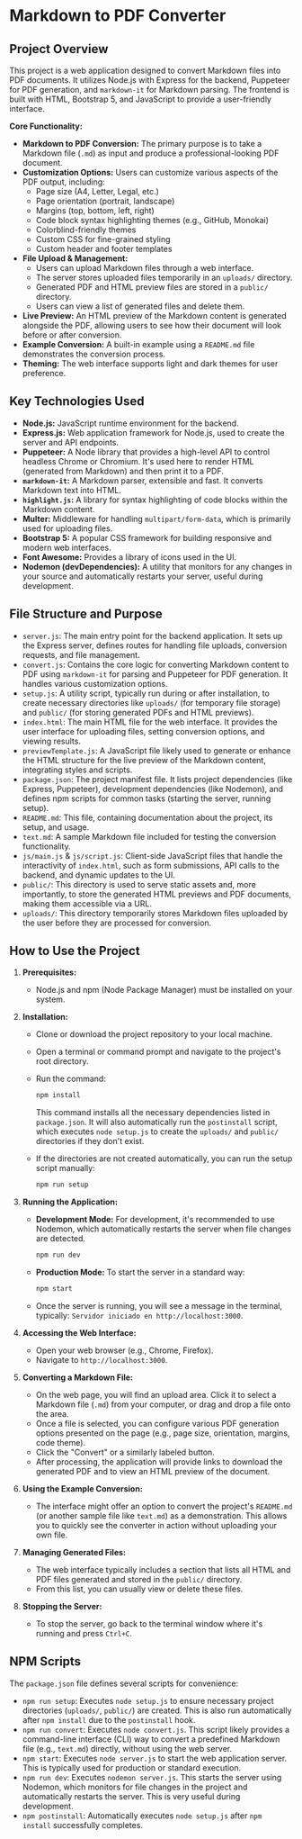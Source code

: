 # Markdown to PDF Converter

## Project Overview

This project is a web application designed to convert Markdown files into PDF documents. It utilizes Node.js with Express for the backend, Puppeteer for PDF generation, and `markdown-it` for Markdown parsing. The frontend is built with HTML, Bootstrap 5, and JavaScript to provide a user-friendly interface.

**Core Functionality:**

* **Markdown to PDF Conversion:** The primary purpose is to take a Markdown file (`.md`) as input and produce a professional-looking PDF document.
* **Customization Options:** Users can customize various aspects of the PDF output, including:
  * Page size (A4, Letter, Legal, etc.)
  * Page orientation (portrait, landscape)
  * Margins (top, bottom, left, right)
  * Code block syntax highlighting themes (e.g., GitHub, Monokai)
  * Colorblind-friendly themes
  * Custom CSS for fine-grained styling
  * Custom header and footer templates
* **File Upload & Management:**
  * Users can upload Markdown files through a web interface.
  * The server stores uploaded files temporarily in an `uploads/` directory.
  * Generated PDF and HTML preview files are stored in a `public/` directory.
  * Users can view a list of generated files and delete them.
* **Live Preview:** An HTML preview of the Markdown content is generated alongside the PDF, allowing users to see how their document will look before or after conversion.
* **Example Conversion:** A built-in example using a `README.md` file demonstrates the conversion process.
* **Theming:** The web interface supports light and dark themes for user preference.

## Key Technologies Used

* **Node.js:** JavaScript runtime environment for the backend.
* **Express.js:** Web application framework for Node.js, used to create the server and API endpoints.
* **Puppeteer:** A Node library that provides a high-level API to control headless Chrome or Chromium. It's used here to render HTML (generated from Markdown) and then print it to a PDF.
* **`markdown-it`:** A Markdown parser, extensible and fast. It converts Markdown text into HTML.
* **`highlight.js`:** A library for syntax highlighting of code blocks within the Markdown content.
* **Multer:** Middleware for handling `multipart/form-data`, which is primarily used for uploading files.
* **Bootstrap 5:** A popular CSS framework for building responsive and modern web interfaces.
* **Font Awesome:** Provides a library of icons used in the UI.
* **Nodemon (devDependencies):** A utility that monitors for any changes in your source and automatically restarts your server, useful during development.

## File Structure and Purpose

* `server.js`: The main entry point for the backend application. It sets up the Express server, defines routes for handling file uploads, conversion requests, and file management.
* `convert.js`: Contains the core logic for converting Markdown content to PDF using `markdown-it` for parsing and Puppeteer for PDF generation. It handles various customization options.
* `setup.js`: A utility script, typically run during or after installation, to create necessary directories like `uploads/` (for temporary file storage) and `public/` (for storing generated PDFs and HTML previews).
* `index.html`: The main HTML file for the web interface. It provides the user interface for uploading files, setting conversion options, and viewing results.
* `previewTemplate.js`: A JavaScript file likely used to generate or enhance the HTML structure for the live preview of the Markdown content, integrating styles and scripts.
* `package.json`: The project manifest file. It lists project dependencies (like Express, Puppeteer), development dependencies (like Nodemon), and defines npm scripts for common tasks (starting the server, running setup).
* `README.md`: This file, containing documentation about the project, its setup, and usage.
* `text.md`: A sample Markdown file included for testing the conversion functionality.
* `js/main.js` & `js/script.js`: Client-side JavaScript files that handle the interactivity of `index.html`, such as form submissions, API calls to the backend, and dynamic updates to the UI.
* `public/`: This directory is used to serve static assets and, more importantly, to store the generated HTML previews and PDF documents, making them accessible via a URL.
* `uploads/`: This directory temporarily stores Markdown files uploaded by the user before they are processed for conversion.

## How to Use the Project

1. **Prerequisites:**
   * Node.js and npm (Node Package Manager) must be installed on your system.

2. **Installation:**
   * Clone or download the project repository to your local machine.
   * Open a terminal or command prompt and navigate to the project's root directory.
   * Run the command:

     ```bash
     npm install
     ```

     This command installs all the necessary dependencies listed in `package.json`. It will also automatically run the `postinstall` script, which executes `node setup.js` to create the `uploads/` and `public/` directories if they don't exist.
   * If the directories are not created automatically, you can run the setup script manually:

     ```bash
     npm run setup
     ```

3. **Running the Application:**
   * **Development Mode:** For development, it's recommended to use Nodemon, which automatically restarts the server when file changes are detected.

     ```bash
     npm run dev
     ```

   * **Production Mode:** To start the server in a standard way:

     ```bash
     npm start
     ```

   * Once the server is running, you will see a message in the terminal, typically: `Servidor iniciado en http://localhost:3000`.

4. **Accessing the Web Interface:**
   * Open your web browser (e.g., Chrome, Firefox).
   * Navigate to `http://localhost:3000`.

5. **Converting a Markdown File:**
   * On the web page, you will find an upload area. Click it to select a Markdown file (`.md`) from your computer, or drag and drop a file onto the area.
   * Once a file is selected, you can configure various PDF generation options presented on the page (e.g., page size, orientation, margins, code theme).
   * Click the "Convert" or a similarly labeled button.
   * After processing, the application will provide links to download the generated PDF and to view an HTML preview of the document.

6. **Using the Example Conversion:**
   * The interface might offer an option to convert the project's `README.md` (or another sample file like `text.md`) as a demonstration. This allows you to quickly see the converter in action without uploading your own file.

7. **Managing Generated Files:**
   * The web interface typically includes a section that lists all HTML and PDF files generated and stored in the `public/` directory.
   * From this list, you can usually view or delete these files.

8. **Stopping the Server:**
   * To stop the server, go back to the terminal window where it's running and press `Ctrl+C`.

## NPM Scripts

The `package.json` file defines several scripts for convenience:

* `npm run setup`: Executes `node setup.js` to ensure necessary project directories (`uploads/`, `public/`) are created. This is also run automatically after `npm install` due to the `postinstall` hook.
* `npm run convert`: Executes `node convert.js`. This script likely provides a command-line interface (CLI) way to convert a predefined Markdown file (e.g., `text.md`) directly, without using the web server.
* `npm start`: Executes `node server.js` to start the web application server. This is typically used for production or standard execution.
* `npm run dev`: Executes `nodemon server.js`. This starts the server using Nodemon, which monitors for file changes in the project and automatically restarts the server. This is very useful during development.
* `npm postinstall`: Automatically executes `node setup.js` after `npm install` successfully completes.